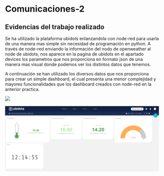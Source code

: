 # Comunicaciones-2

## Evidencias del trabajo realizado
Se ha utilizado la plataforma ubidots enlanzandola con node-red para usarla de una manera mas simple sin necesidad de programación en python. A través de node-red enviando la información del nodo de openweather al node de ubidots, nos aparece en la pagina de ubidots en el apartado devices los parametros que nos proporciona en formato json de una manera mas visual donde podemos ver los distintos datos que tenemos.

A continuación se han utilizado los diversos datos que nos proporciona para crear un simple dashboard, el cual presenta una menor complejidad y mayores funcionalidades que los dashboard creados con node-red en la anterior practica.

![](/img/evidencia_openweather.png)

![Ejemplo dashboard](/img/dashboard_ejemplo.png)

